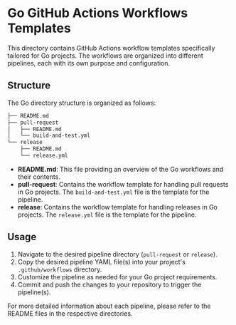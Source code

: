 # Go GitHub Actions Workflows Templates

This directory contains GitHub Actions workflow templates specifically tailored for Go projects. The workflows are organized into different pipelines, each with its own purpose and configuration.

## Structure

The Go directory structure is organized as follows:

```bash
├── README.md
├── pull-request
│   ├── README.md
│   └── build-and-test.yml
└── release
    ├── README.md
    └── release.yml
```

- **README.md**: This file providing an overview of the Go workflows and their contents.
- **pull-request**: Contains the workflow template for handling pull requests in Go projects. The `build-and-test.yml` file is the template for the pipeline.
- **release**: Contains the workflow template for handling releases in Go projects. The `release.yml` file is the template for the pipeline.

## Usage

1. Navigate to the desired pipeline directory (`pull-request` or `release`).
2. Copy the desired pipeline YAML file(s) into your project's `.github/workflows` directory.
3. Customize the pipeline as needed for your Go project requirements.
4. Commit and push the changes to your repository to trigger the pipeline(s).

For more detailed information about each pipeline, please refer to the README files in the respective directories.